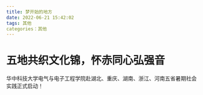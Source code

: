 ```yaml
---
title: 梦开始的地方
date: 2022-06-21 15:42:02
tags: 其他
categories：其他
---
```


# 五地共织文化锦，怀赤同心弘强音
华中科技大学电气与电子工程学院赴湖北、重庆、湖南、浙江、河南五省暑期社会实践正式启动！